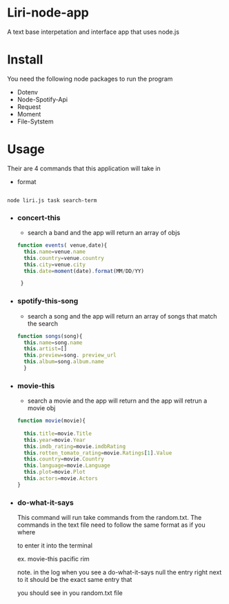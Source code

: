 # Liri-node-app

A text base interpetation and interface app that uses node.js 

# Install
You need the following node packages to run the program

+ Dotenv
+ Node-Spotify-Api
+ Request
+ Moment
+ File-Sytstem

# Usage
Their are 4 commands that this application will take in
+ format
```terminal

node liri.js task search-term

```

+ ### concert-this
  + search a band and the app will return an array of objs
  
  ``` javascript 
  function events( venue,date){
    this.name=venue.name
    this.country=venue.country
    this.city=venue.city
    this.date=moment(date).format(MM/DD/YY)

   }
  
  ```
+ ### spotify-this-song
  + search a song and the app will return an array of songs that match the search 
  
  ``` javascript 
  function songs(song){
    this.name=song.name
    this.artist=[]
    this.preview=song. preview_url
    this.album=song.album.name
    }
  ```
+ ### movie-this
  + search a movie and the app will return and the app will retrun a movie obj
  
  ``` javascript 
  function movie(movie){
    
    this.title=movie.Title
    this.year=movie.Year
    this.imdb_rating=movie.imdbRating
    this.rotten_tomato_rating=movie.Ratings[1].Value
    this.country=movie.Country
    this.language=movie.Language
    this.plot=movie.Plot
    this.actors=movie.Actors
  }

  ```

+ ### do-what-it-says
  This command will run take commands from the random.txt. The commands in the text file need to follow the same format as if you where 
  
  to enter it into the terminal
  
  ex. movie-this pacific rim
  
  note. in the log when you see a do-what-it-says null  the entry right next to it should be the exact same entry that 
  
  you should see in you random.txt file
  

  


